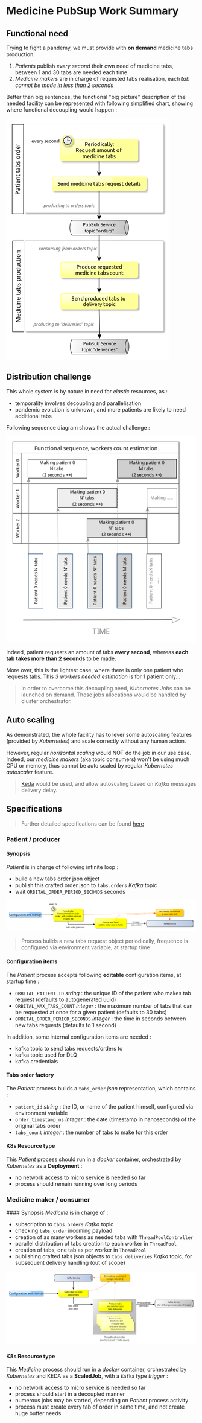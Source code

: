# Medicine PubSup Work Summary

## Functional need
Trying to fight a pandemy, we must provide with **on demand** medicine tabs production.

1. _Patients_ publish _every second_ their own need of medicine tabs, between 1 and 30 tabs are needed each time
2. _Medicine makers_ are in charge of requested tabs realisation, each _tab cannot be made in less than 2 seconds_

Better than big sentences, the functional "big picture" description of the needed facility can be represented with following simplified chart, showing where functional decoupling would happen :     

![Functional big picture diagram](documentation/assets/functional.png)

## Distribution challenge
This whole system is by nature in need for _elastic_ resources, as :
- temporality involves decoupling and parallelisation
- pandemic evolution is unknown, and more patients are likely to need additional tabs

Following sequence diagram shows the actual challenge :     

![Functional sequence diagram](documentation/assets/functional_needed_parallel.png)

Indeed, patient requests an amount of tabs **every second**, whereas **each tab takes more than 2 seconds** to be made.    

More over, this is the lightest case, where there is only one patient who requests tabs. This _3 workers needed estimation_ is for 1 patient only...

> In order to overcome this decoupling need, _Kubernetes Jobs_ can be launched on demand. These jobs allocations would be handled by cluster orchestrator.

## Auto scaling
As demonstrated, the whole facility has to lever some autoscaling features (provided by _Kubernetes_) and scale correctly without any human action.

However, regular _horizontal scaling_ would NOT do the job in our use case. Indeed, our _medicine makers_ (aka topic consumers) won't be using much CPU or memory, thus cannot be auto scaled by regular _Kubernetes autoscaler_ feature.

> [Keda](https://keda.sh/) would be used, and allow autoscaling based on _Kafka_ messages delivery delay.

## Specifications
> Further detailed specifications can be found [here](documentation/specifications.md)

### Patient / producer
#### Synopsis
_Patient_ is in charge of following infinite loop :
- build a new tabs order json object
- publish this crafted order json to `tabs.orders` _Kafka_ topic
- wait `ORBITAL_ORDER_PERIOD_SECONDS` seconds

![Functional patient](documentation/assets/patient_functional.png)

> Process builds a new tabs request object periodically, frequence is configured via environment variable, at startup time

#### Configuration items
The _Patient_ process accepts following **editable** configuration items, at startup time :
- `ORBITAL_PATIENT_ID` *string* :                     the unique ID of the patient who makes tab request (defaults to autogenerated uuid)
- `ORBITAL_MAX_TABS_COUNT` *integer* :                the maximum number of tabs that can be requested at once for a given patient (defaults to 30 tabs)
- `ORBITAL_ORDER_PERIOD_SECONDS` *integer* :          the time in seconds between new tabs requests (defaults to 1 second)

In addition, some internal configuration items are needed :
- kafka topic to send tabs requests/orders to
- kafka topic used for DLQ
- kafka credentials

#### Tabs order factory
The _Patient_ process builds a `tabs_order` *json* representation, which contains :
- `patient_id` *string* :           the ID, or name of the patient himself, configured via environment variable
- `order_timestamp_ns` *integer* :  the date (timestamp in nanoseconds) of the original tabs order
- `tabs_count` *integer* :          the number of tabs to make for this order

#### K8s Resource type
This _Patient_ process should run in a _docker_ container, orchestrated by _Kubernetes_ as a **Deployment** :
- no network access to micro service is needed so far
- process should remain running over long periods


### Medicine maker / consumer
#### Synopsis
_Medicine_ is in charge of :
- subscription to `tabs.orders` *Kafka* topic
- checking `tabs_order` incoming payload
- creation of as many workers as needed tabs with `ThreadPoolController`
- parallel distribution of tabs creation to each worker in `ThreadPool`
- creation of tabs, one tab as per worker in `ThreadPool`
- publishing crafted tabs json objects to `tabs.deliveries` *Kafka* topic, for subsequent delivery handling (out of scope)

![Functional medicine maker](documentation/assets/medicine_functional.png)

#### K8s Resource type
This _Medicine_ process should run in a _docker_ container, orchestrated by _Kubernetes_ and KEDA as a **ScaledJob**, with a `Kafka` type *trigger* :
- no network access to micro service is needed so far
- process should start in a decoupled manner
- numerous jobs may be started, depending on *Patient* process activity
- process must create every tab of order in same time, and not create huge buffer needs